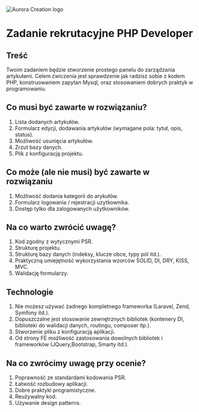 <img  src="https://github.com/auroracreation/frontend-recruitment-task-header-with-menu/blob/master/logo.png"  alt="Aurora Creation logo"/>

# Zadanie rekrutacyjne PHP Developer


## Treść

Twoim zadaniem będzie stworzenie prostego panelu do zarządzania artykułami. 
Celem ćwiczenia jest sprawdzenie jak radzisz sobie z kodem PHP, konstruowaniem zapytan Mysql, oraz stosowaniem dobrych praktyk w programowaniu.

## Co musi być zawarte w rozwiązaniu?

1. Lista dodanych artykułów.
2. Formularz edycji, dodawania artykułów (wymagane pola: tytuł, opis, status).
3. Możliwość usunięcia artykułów.
4. Zrzut bazy danych.
5. Plik z konfiguracją projektu.

## Co może (ale nie musi) być zawarte w rozwiązaniu

1. Możliwość dodania kategorii do arykułów.
2. Formularz logowania / rejestracji uzytkownika.
3. Dostęp tylko dla zalogowanych użytkowników.

## Na co warto zwrócić uwagę?

1. Kod zgodny z wytycznymi PSR.
2. Strukturę projektu.
3. Strukturę bazy danych (indeksy, klucze obce, typy pól itd.).
4. Praktyczną umiejętność wykorzystania wzorców SOLID, DI, DRY, KISS, MVC.
5. Walidację formularzy.

## Technologie

1. Nie możesz używać żadnego kompletnego frameworka (Laravel, Zend, Symfony itd.).
2. Dopuszczalne jest stosowanie zewnętrznych bibliotek (kontenery DI, biblioteki do walidacji danych, routingu, composer itp.).
3. Stworzenie pliku z konfiguracją aplikacji.
4. Od strony FE możliwość zastosowania dowolnych bibliotek i frameworków (JQuery,Bootstrap, Smarty itd.).


## Na co zwrócimy uwagę przy ocenie?

1. Poprawność ze standardami kodowania PSR.
2. Łatwość rozbudowy aplikacji.
3. Dobre praktyki programistyczne.
4. Reużywalny kod.
5. Używanie design patterns.
